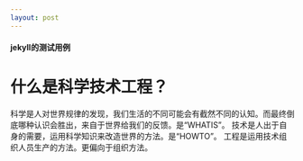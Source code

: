 ```yaml
---
layout: post
---
```

#### jekyll的测试用例

# 什么是科学技术工程？
科学是人对世界规律的发现，我们生活的不同可能会有截然不同的认知。而最终倒底哪种认识会胜出，来自于世界给我们的反馈。是“WHATIS”。
技术是人出于自身的需要，运用科学知识来改造世界的方法。是“HOWTO”。
工程是运用技术组织人员生产的方法。更偏向于组织方法。
